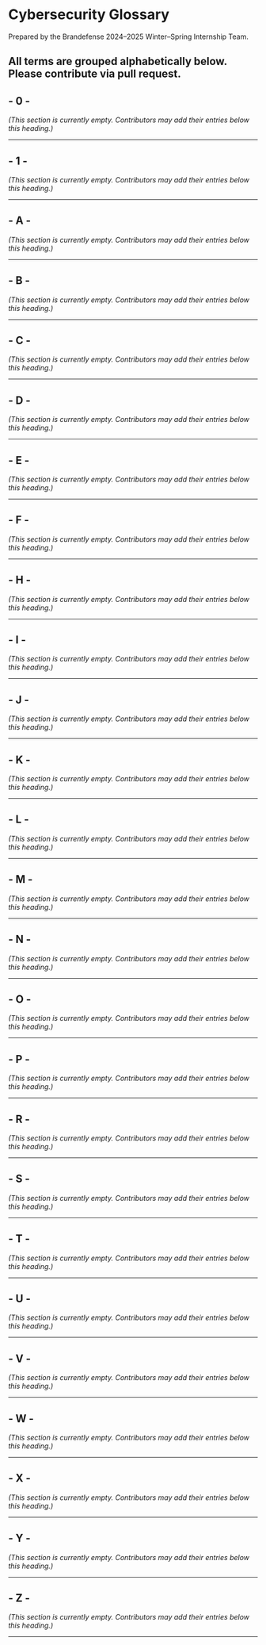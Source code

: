 # Cybersecurity Glossary

Prepared by the Brandefense 2024–2025 Winter–Spring Internship Team.

All terms are grouped alphabetically below. Please contribute via pull request.
---

## - 0 -

_(This section is currently empty. Contributors may add their entries below this heading.)_

---

## - 1 -

_(This section is currently empty. Contributors may add their entries below this heading.)_

---

## - A -

_(This section is currently empty. Contributors may add their entries below this heading.)_

---

## - B -

_(This section is currently empty. Contributors may add their entries below this heading.)_

---

## - C -

_(This section is currently empty. Contributors may add their entries below this heading.)_

---

## - D -

_(This section is currently empty. Contributors may add their entries below this heading.)_

---

## - E -

_(This section is currently empty. Contributors may add their entries below this heading.)_

---

## - F -

_(This section is currently empty. Contributors may add their entries below this heading.)_

---

## - H -

_(This section is currently empty. Contributors may add their entries below this heading.)_

---

## - I -

_(This section is currently empty. Contributors may add their entries below this heading.)_

---

## - J -

_(This section is currently empty. Contributors may add their entries below this heading.)_

---

## - K -

_(This section is currently empty. Contributors may add their entries below this heading.)_

---

## - L -

_(This section is currently empty. Contributors may add their entries below this heading.)_

---

## - M -

_(This section is currently empty. Contributors may add their entries below this heading.)_

---

## - N -

_(This section is currently empty. Contributors may add their entries below this heading.)_

---

## - O -

_(This section is currently empty. Contributors may add their entries below this heading.)_

---

## - P -

_(This section is currently empty. Contributors may add their entries below this heading.)_

---

## - R -

_(This section is currently empty. Contributors may add their entries below this heading.)_

---

## - S -

_(This section is currently empty. Contributors may add their entries below this heading.)_

---

## - T -

_(This section is currently empty. Contributors may add their entries below this heading.)_

---

## - U -

_(This section is currently empty. Contributors may add their entries below this heading.)_

---

## - V -

_(This section is currently empty. Contributors may add their entries below this heading.)_

---

## - W -

_(This section is currently empty. Contributors may add their entries below this heading.)_

---

## - X -

_(This section is currently empty. Contributors may add their entries below this heading.)_

---

## - Y -

_(This section is currently empty. Contributors may add their entries below this heading.)_

---

## - Z -

_(This section is currently empty. Contributors may add their entries below this heading.)_

---
